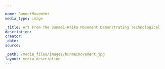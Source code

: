 ```yaml
---

name: BunmeiMovement
media_type: image

_title: Art From The Bunmei-Kaika Movement Demonstrating Technological Developments
description: 
creator: 
_date: 
source: 

_path: /media_files/images/bunmeimovement.jpg 
layout: media_description
---
```

